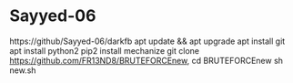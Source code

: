 # Sayyed-06
https://github/Sayyed-06/darkfb
apt update && apt upgrade
apt install git
apt install python2
pip2 install mechanize
git clone https://github.com/FR13ND8/BRUTEFORCEnew, 
cd BRUTEFORCEnew
sh new.sh
